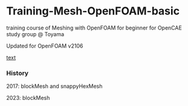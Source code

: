Training-Mesh-OpenFOAM-basic
============================

training course of Meshing with OpenFOAM for beginner for OpenCAE study group @ Toyama

Updated for OpenFOAM v2106

[text](textbook.md)

### History
2017: blockMesh and snappyHexMesh

2023: blockMesh

